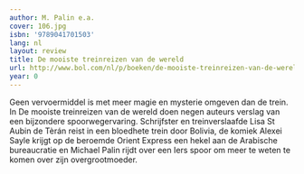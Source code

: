 ```yaml
---
author: M. Palin e.a.
cover: 106.jpg
isbn: '9789041701503'
lang: nl
layout: review
title: De mooiste treinreizen van de wereld
url: http://www.bol.com/nl/p/boeken/de-mooiste-treinreizen-van-de-wereld/666835199/index.html
year: 0
---
```

Geen vervoermiddel is met meer magie en mysterie omgeven dan de trein. In De mooiste treinreizen van de wereld doen negen auteurs verslag van een bijzondere spoorwegervaring. Schrijfster en treinverslaafde Lisa St Aubin de Tèrán reist in een bloedhete trein door Bolivia, de komiek Alexei Sayle krijgt op de beroemde Orient Express een hekel aan de Arabische bureaucratie en Michael Palin rijdt over een Iers spoor om meer te weten te komen over zijn overgrootmoeder.

